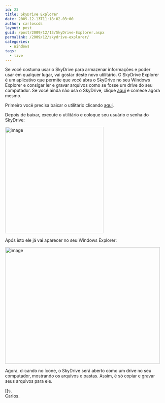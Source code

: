 ```yaml
---
id: 23
title: SkyDrive Explorer
date: 2009-12-13T11:18:02-03:00
author: carloscds
layout: post
guid: /post/2009/12/13/SkyDrive-Explorer.aspx
permalink: /2009/12/skydrive-explorer/
categories:
  - Windows
tags:
  - live
---
```

Se você costuma usar o SkyDrive para armazenar informações e poder usar em qualquer lugar, vai gostar deste novo utilitário. O SkyDrive Explorer é um aplicativo que permite que você abra o SkyDrive no seu Windows Explorer e consigar ler e gravar arquivos como se fosse um drive do seu computador. Se você ainda não usa o SkyDrive, clique <a href="http://skydrive.live.com" target="_blank">aqui</a> e comece agora mesmo.

Primeiro você precisa baixar o utilitário clicando [aqui](http://www.skydriveexplorer.com/download.php).

Depois de baixar, execute o utilitário e coloque seu usuário e senha do SkyDrive:

[<img style="display: inline; border: 0px;" title="image" src="http://carloscds.net/wp-content/uploads/image_thumb_8.png" border="0" alt="image" width="319" height="345" />](http://carloscds.net/wp-content/uploads/image_8.png)

Após isto ele já vai aparecer no seu Windows Explorer:

[<img style="display: inline; border: 0px;" title="image" src="http://carloscds.net/wp-content/uploads/image_thumb_9.png" border="0" alt="image" width="502" height="378" />](http://carloscds.net/wp-content/uploads/image_9.png)

Agora, clicando no ícone, o SkyDrive será aberto como um drive no seu computador, mostrando os arquivos e pastas. Assim, é só copiar e gravar seus arquivos para ele.

[]s,  
Carlos.